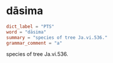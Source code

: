 # dāsima

``` toml
dict_label = "PTS"
word = "dāsima"
summary = "species of tree Ja.vi.536."
grammar_comment = "a"
```

species of tree Ja.vi.536.

